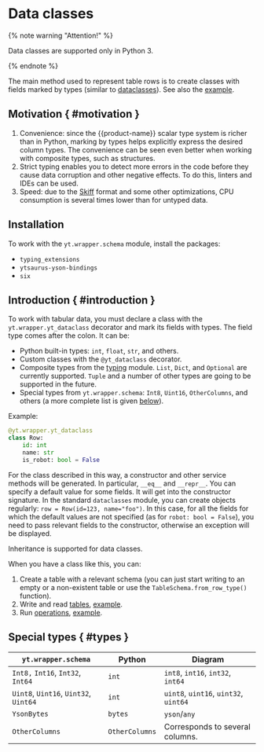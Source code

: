# Data classes

{% note warning "Attention!" %}

Data classes are supported only in Python 3.

{% endnote %}

The main method used to represent table rows is to create classes with fields marked by types (similar to [dataclasses](https://docs.python.org/3/library/dataclasses.html)). See also the [example](https://github.com/ytsaurus/ytsaurus/tree/main/yt/cpp/mapreduce/examples/typed-python-tutorial/dataclass).

## Motivation { #motivation }

1. Convenience: since the {{product-name}} scalar type system is richer than in Python, marking by types helps explicitly express the desired column types. The convenience can be seen even better when working with composite types, such as structures.
2. Strict typing enables you to detect more errors in the code before they cause data corruption and other negative effects. To do this, linters and IDEs can be used.
3. Speed: due to the [Skiff](../../../user-guide/storage/skiff.md) format and some other optimizations, CPU consumption is several times lower than for untyped data.

## Installation

To work with the `yt.wrapper.schema` module, install the packages:

* `typing_extensions`
* `ytsaurus-yson-bindings`
* `six`

## Introduction { #introduction }

To work with tabular data, you must declare a class with the `yt.wrapper.yt_dataclass` decorator and mark its fields with types. The field type comes after the colon. It can be:
- Python built-in types: `int`, `float`, `str`, and others.
- Custom classes with the `@yt_dataclass` decorator.
- Composite types from the [typing](https://docs.python.org/3/library/typing.html) module. `List`, `Dict`, and `Optional` are currently supported. `Tuple` and a number of other types are going to be supported in the future.
- Special types from `yt.wrapper.schema`: `Int8`, `Uint16`, `OtherColumns`, and others (a more complete list is given [below](#types)).

Example:

```python
@yt.wrapper.yt_dataclass
class Row:
    id: int
    name: str
    is_robot: bool = False
```

For the class described in this way, a constructor and other service methods will be generated. In particular, `__eq__` and `__repr__`. You can specify a default value for some fields. It will get into the constructor signature. In the standard `dataclasses` module, you can create objects regularly: `row = Row(id=123, name="foo")`. In this case, for all the fields for which the default values are not specified (as for `robot: bool = False`), you need to pass relevant fields to the constructor, otherwise an exception will be displayed.

Inheritance is supported for data classes.

When you have a class like this, you can:

1. Create a table with a relevant schema (you can just start writing to an empty or a non-existent table or use the `TableSchema.from_row_type()` function).
2. Write and read [tables](../../../api/python/userdoc.md#table_commands), [example](../../../api/python/examples.md#read_write).
3. Run [operations](../../../api/python/userdoc.md#python_operations), [example](./../../api/python/examples.md#simple_map).


## Special types { #types }

| `yt.wrapper.schema` | Python | Diagram |
|-------------------------------|----------------|-------------|
| `Int8,` `Int16`, `Int32`, `Int64` | `int` | `int8`, `int16`, `int32`, `int64` |
| `Uint8`, `Uint16`, `Uint32`, `Uint64` | `int` | `uint8`, `uint16`, `uint32`, `uint64` |
| `YsonBytes` | `bytes` | `yson`/`any` |
| `OtherColumns` | `OtherColumns` | Corresponds to several columns. |

